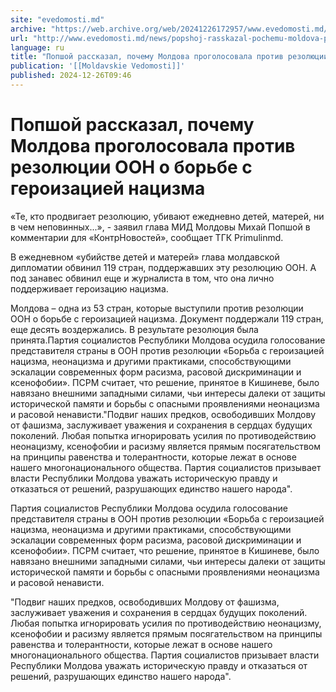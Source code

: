 ```yaml
---
site: "evedomosti.md"
archive: "https://web.archive.org/web/20241226172957/www.evedomosti.md/news/popshoj-rasskazal-pochemu-moldova-progolosovala-protiv-rezol"
url: "http://www.evedomosti.md/news/popshoj-rasskazal-pochemu-moldova-progolosovala-protiv-rezol"
language: ru
title: "Попшой рассказал, почему Молдова проголосовала против резолюции ООН о борьбе с героизацией нацизма"
publication: '[[Moldavskie Vedomosti]]'
published: 2024-12-26T09:46
---
```


# Попшой рассказал, почему Молдова проголосовала против резолюции ООН о борьбе с героизацией нацизма

«Те, кто продвигает резолюцию, убивают ежедневно детей, матерей, ни в чем неповинных...», - заявил глава МИД Молдовы Михай Попшой в комментарии для «КонтрНовостей», сообщает ТГК Рrimulinmd.

В ежедневном «убийстве детей и матерей» глава молдавской дипломатии обвинил 119 стран, поддержавших эту резолюцию ООН. А под занавес обвинил еще и журналиста в том, что она лично поддерживает героизацию нацизма.

Молдова – одна из 53 стран, которые выступили против резолюции ООН о борьбе с героизацией нацизма. Документ поддержали 119 стран, еще десять воздержались. В результате резолюция была принята.Партия социалистов Республики Молдова осудила голосование представителя страны в ООН против резолюции «Борьба с героизацией нацизма, неонацизма и другими практиками, способствующими эскалации современных форм расизма, расовой дискриминации и ксенофобии». ПСРМ считает, что решение, принятое в Кишиневе, было навязано внешними западными силами, чьи интересы далеки от защиты исторической памяти и борьбы с опасными проявлениями неонацизма и расовой ненависти."Подвиг наших предков, освободивших Молдову от фашизма, заслуживает уважения и сохранения в сердцах будущих поколений. Любая попытка игнорировать усилия по противодействию неонацизму, ксенофобии и расизму является прямым посягательством на принципы равенства и толерантности, которые лежат в основе нашего многонационального общества. Партия социалистов призывает власти Республики Молдова уважать историческую правду и отказаться от решений, разрушающих единство нашего народа".

Партия социалистов Республики Молдова осудила голосование представителя страны в ООН против резолюции «Борьба с героизацией нацизма, неонацизма и другими практиками, способствующими эскалации современных форм расизма, расовой дискриминации и ксенофобии». ПСРМ считает, что решение, принятое в Кишиневе, было навязано внешними западными силами, чьи интересы далеки от защиты исторической памяти и борьбы с опасными проявлениями неонацизма и расовой ненависти.

"Подвиг наших предков, освободивших Молдову от фашизма, заслуживает уважения и сохранения в сердцах будущих поколений. Любая попытка игнорировать усилия по противодействию неонацизму, ксенофобии и расизму является прямым посягательством на принципы равенства и толерантности, которые лежат в основе нашего многонационального общества. Партия социалистов призывает власти Республики Молдова уважать историческую правду и отказаться от решений, разрушающих единство нашего народа".